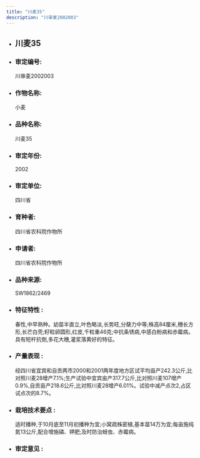 ```yaml
---
title: "川麦35"
description: "川审麦2002003"
---
```

* ## 川麦35
* ###  审定编号:  
   川审麦2002003

*  ### 作物名称:  
   小麦

*   ###  品种名称: 
    川麦35

*   ### 审定年份: 
    2002

*   ### 审定单位:  
    四川省

*   ### 育种者:  
    四川省农科院作物所

*   ### 申请者:  
    四川省农科院作物所

*   ### 品种来源:  
    SW1862/2469

*   ### 特征特性 : 
    春性,中早熟种。幼苗半直立,叶色略淡,长势旺,分蘖力中等;株高84厘米,穗长方形,长芒白壳;籽粒卵圆形,红皮,千粒重46克;中抗条锈病,中感白粉病和赤霉病。具有短杆抗倒,多花大穗,灌浆落黄好的特征。

*   ### 产量表现 : 
    经四川省宜宾和自贡两市2000和2001两年度地方区试平均亩产242.3公斤,比对照川麦28增产7.1%;生产试验中宜宾亩产317.7公斤,比对照川麦107增产0.9%,自贡亩产218.6公斤,比对照川麦28增产6.01%。试验中减产点次2,占区试点次的8.7%。

*   ### 栽培技术要点 : 
    适时播种,于10月底至11月初播种为宜;小窝疏株密植,基本苗14万为宜;每亩施纯氮13公斤,配合增施磷、钾肥;及时防治蚜虫、赤霉病。

*   ### 审定意见 : 
    
